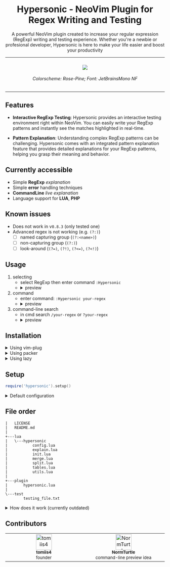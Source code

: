<h1 align="center"> Hypersonic - NeoVim Plugin for Regex Writing and Testing </h1>

<p align="center">
    A powerful NeoVim plugin created to increase your regular expression (RegExp) writing and testing experience.
    Whether you're a newbie or profesional developer, Hypersonic is here to make your life easier and boost your productivity
</p>


<hr>

<h3 align="center"> <img src='https://media.discordapp.net/attachments/772927831441014847/1121863260128415825/image.png?width=815&height=458'> </h3>
<h6 align="center"> Colorscheme: Rose-Pine; Font: JetBrainsMono NF </h6>

<hr>


## Features

- **Interactive RegExp Testing**:  Hypersonic provides an interactive testing environment right within NeoVim. You can easily write your RegExp patterns and instantly see the matches highlighted in real-time.

- **Pattern Explanation**: Understanding complex RegExp patterns can be challenging. Hypersonic comes with an integrated pattern explanation feature that provides detailed explanations for your RegExp patterns, helping you grasp their meaning and behavior.


## Currently accessible
- Simple **RegExp** *explanation*
- Simple **error** handling techniques
- **CommandLine** *live* *explanation*
- Language support for **LUA**, **PHP**

## Known issues
- Does not work in v`0.8.3` (only tested one)
- Advanced regex is not working (e.g. `(?:)`)
    - [ ] named capturing group (`(?:<name>)`)
    - [ ] non-capturing group (`(?:)`)
    - [ ] look-around (`(?=)`, `(?!)`, `(?<=)`, `(?<!)`)

## Usage
1. selecting
    - select RegExp then enter command `:Hypersonic`
    - <details>
        <summary> preview </summary>
        <img src='https://media.discordapp.net/attachments/772927831441014847/1121863260128415825/image.png?width=815&height=458'>
    </details>
2. command
    - enter command: `:Hypersonic your-regex`
    - <details>
        <summary> preview </summary>
        <img src='https://media.discordapp.net/attachments/772927831441014847/1121863260451393576/image.png?width=815&height=458'>
    </details>
3. command-line search
    - in cmd search `/your-regex` or `?your-regex`
    - <details>
        <summary> preview </summary>
        <img src='https://media.discordapp.net/attachments/772927831441014847/1121863260736585729/image.png?width=815&height=458'>
    </details>

## Installation

<details>
<summary> Using vim-plug </summary>

```vim
Plug 'tomiis4/Hypersonic.nvim'
```

</details>

<details>
<summary> Using packer </summary>

```lua
use 'tomiis4/Hypersonic.nvim'
```

</details>

<details>
<summary> Using lazy </summary>

```lua
 {
    'tomiis4/Hypersonic.nvim',
    event = "CmdlineEnter",
    cmd = "Hypersonic",
    config = function()
        require('hypersonic').setup({
            -- config
        })
    end
},
```

</details>


## Setup

```lua
require('hypersonic').setup()
```

<details>
<summary> Default configuration </summary>

```lua
require('hypersonic').setup({
    ---@type 'none'|'single'|'double'|'rounded'|'solid'|'shadow'|table
    border = 'rounded',
    ---@type number 0-100
    winblend = 0,
    ---@type boolean
    add_padding = true,
    ---@type string
    hl_group = 'Keyword',
    ---@type string
    wrapping = '"',
    ---@type boolean
    enable_cmdline = true
})
```

</details>


## File order
```
|   LICENSE
|   README.md
|
+---lua
|   \---hypersonic
|           config.lua
|           explain.lua
|           init.lua
|           merge.lua
|           split.lua
|           tables.lua
|           utils.lua
|
+---plugin
|       hypersonic.lua
|
\---test
        testing_file.txt
```

<details>
<summary> How does it work (currently outdated) </summary>

## How does it work?

### Process
- Take regex from current line.
- Spit to specified format.
- Explain that regex.
- Return result in floating window.


### Split

<details>
<summary> input </summary>

```
gr[ae]y
```

</details>

<details>
<summary> output </summary>

```lua
{
    {
        type = "character",
        value = "g"
    },
    {
        type = "character",
        value = "r"
    },
    {
        type = "class",
        value = "ae"
    },
    {
        type = "character",
        value = "y"
    }
}
```

</details>

<details>
<summary> meta characters table </summary>

```lua
local meta_table = {
    ['n'] = 'Newline',
    ['r'] = 'Carriage return',
    ['t'] = 'Tab',
    ['s'] = 'Any whitespace character',
    ['S'] = 'Any non-whitespace character',
    ['d'] = 'Any digit',
    -- more in tables.lua
}
```

</details>

<details>
<summary> Node </summary>

```lua
{
    type = 'character'|'escaped'|'class'|'group'|'quantifier',
    value = '',
    children = Node|{},
    quantifiers = ''
}
```

</details>

- create new table `main={}` (type: _Node[]_)
- loop for each char
    - `\`
        - add future char to `main`
        - skip that char
    - `[`
        - get closing `]`
        - add content between `[]` to `main`
        - skip to closing `]`
    - `(`
        - get closing `)`
        - add split content between `()` to `children`
        - skip to closing `)`
    - `?`|`+`|`*`
        - add char to previous `Node.quantifiers`
    - other
        - create Node with that char

### Explain

<details>
<summary> input </summary>

```js
{
    {
        type = "character",
        value = "g"
    },
    {
        type = "character",
        value = "r"
    },
    {
        type = "class",
        value = "ae"
    },
    {
        type = "character",
        value = "y"
    }
}
```

</details>

<details>
<summary> output </summary>

```lua
{
    {
        explanation = "Match g",
        value = "g"
    },
    {
        explanation = "Match r",
        value = "r"
    },
    {
        children = { "a", "e" },
        explanation = "Match either",
        value = "[ae]"
    },
    {
        explanation = "Match y",
        value = "y"
    }
}
```

</details>

- create new table `main={}` (type: _Explained[]_)
- loop for each Node
    - `type == escaped | character`
        - explain character
        - check if is in any table
            - return that value
    - `type == class`
        - call `explain_class`
    - `type == group`
        - call `explain`

### Merge

<details>
<summary> input </summary>

```js
{
    {
        explanation = "Match g",
        value = "g"
    },
    {
        explanation = "Match r",
        value = "r"
    },
    {
        children = { "a", "e" },
        explanation = "Match either",
        value = "[ae]"
    },
    {
        explanation = "Match y",
        value = "y"
    }
}
```

</details>

<details>
<summary> output </summary>

```lua
```

</details>

<details>
<summary> NeoVim output </summary>

```
+-gr[ae]y------------------------------+
| "gr":   Match gr                     |
| "[ae]": Match either                 |
|    1) a or e                         |
| "y":    Match y                      |
+--------------------------------------+
```

</details>

</details>


## Contributors

<table>
    <tbody>
        <tr>
            <td align="center" valign="top" width="14.28%">
                <a href="https://github.com/tomiis4">
                <img src="https://avatars.githubusercontent.com/u/87276646?v=4" width="50px;" alt="tomiis4"/><br />
                <sub><b> tomiis4 </b></sub><br />
                <sup> founder </sup>
                </a><br/>
            </td>
            <td align="center" valign="top" width="14.28%">
                <a href="https://github.com/NormTurtle">
                <img src="https://avatars.githubusercontent.com/u/108952834?v=4" width="50px;" alt="NormTurtle"/><br />
                <sub><b> NormTurtle </b></sub><br />
                <sup> command-line preview idea </sup>
                </a><br/>
            </td>
        </tr>
    </tbody>
</table>
